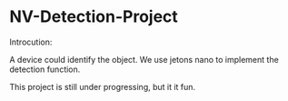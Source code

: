 # NV-Detection-Project
Introcution:

A device could identify the object. We use jetons nano to implement the detection function. 

This project is still under progressing, but it it fun.
